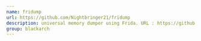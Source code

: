 ```yaml
---
name: fridump
url: https://github.com/Nightbringer21/fridump
description: universal memory dumper using Frida. URL : https://github.com/Nightbringer21/fridump Groups : blackarch blackarch-forensic
group: blackarch
---
```


